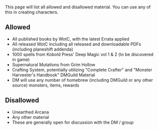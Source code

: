 This page will list all allowed and disallowed material. You can use any of this in creating characters.
## Allowed
* All published books by WotC, with the latest Errata applied
* All released WotC including all released and downloadable PDFs (including planeshift addenda)
* 1000 spells from Kobold Press' Deep Magic vol 1 & 2 (to be discovered in game)
* Supernatural Mutations from Grim Hollow
* Crafting System, potentially utilizing "Complete Crafter" and "Monster Harvester's Handbook" DMGuild Material
* DM will use any number of homebrew (including DMGuild or any other source) monsters, items, rewards
## Disallowed
* Unearthed Arcana
* Any other material
* These are generally open for discussion with the DM / group